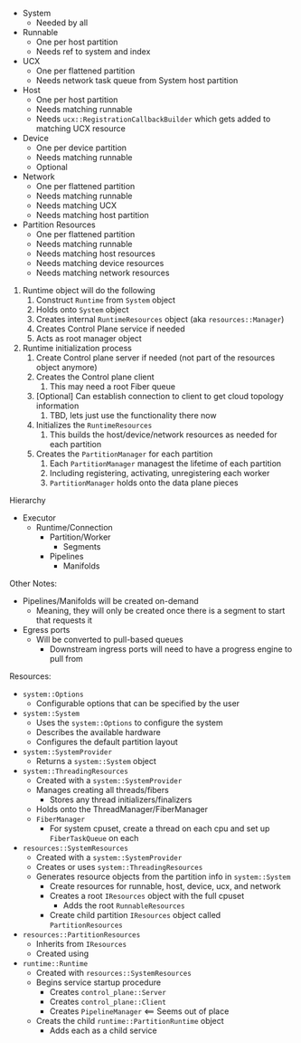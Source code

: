 - System
  - Needed by all
- Runnable
  - One per host partition
  - Needs ref to system and index
- UCX
  - One per flattened partition
  - Needs network task queue from System host partition
- Host
  - One per host partition
  - Needs matching runnable
  - Needs `ucx::RegistrationCallbackBuilder` which gets added to matching UCX resource
- Device
  - One per device partition
  - Needs matching runnable
  - Optional
- Network
  - One per flattened partition
  - Needs matching runnable
  - Needs matching UCX
  - Needs matching host partition
- Partition Resources
  - One per flattened partition
  - Needs matching runnable
  - Needs matching host resources
  - Needs matching device resources
  - Needs matching network resources


1. Runtime object will do the following
   1. Construct `Runtime` from `System` object
   2. Holds onto `System` object
   3. Creates internal `RuntimeResources` object (aka `resources::Manager`)
   4. Creates Control Plane service if needed
   5. Acts as root manager object
2. Runtime initialization process
   1. Create Control plane server if needed (not part of the resources object anymore)
   2. Creates the Control plane client
      1. This may need a root Fiber queue
   3. [Optional] Can establish connection to client to get cloud topology information
      1. TBD, lets just use the functionality there now
   4. Initializes the `RuntimeResources`
      1. This builds the host/device/network resources as needed for each partition
   5. Creates the `PartitionManager` for each partition
      1. Each `PartitionManager` managest the lifetime of each partition
      2. Including registering, activating, unregistering each worker
      3. `PartitionManager` holds onto the data plane pieces


Hierarchy
- Executor
  - Runtime/Connection
    - Partition/Worker
      - Segments
    - Pipelines
      - Manifolds


Other Notes:
- Pipelines/Manifolds will be created on-demand
  - Meaning, they will only be created once there is a segment to start that requests it
- Egress ports
  - Will be converted to pull-based queues
    - Downstream ingress ports will need to have a progress engine to pull from


Resources:
- `system::Options`
  - Configurable options that can be specified by the user
- `system::System`
  - Uses the `system::Options` to configure the system
  - Describes the available hardware
  - Configures the default partition layout
- `system::SystemProvider`
  - Returns a `system::System` object
- `system::ThreadingResources`
  - Created with a `system::SystemProvider`
  - Manages creating all threads/fibers
    - Stores any thread initializers/finalizers
  - Holds onto the ThreadManager/FiberManager
  - `FiberManager`
    - For system cpuset, create a thread on each cpu and set up `FiberTaskQueue` on each
- `resources::SystemResources`
  - Created with a `system::SystemProvider`
  - Creates or uses `system::ThreadingResources`
  - Generates resource objects from the partition info in `system::System`
    - Create resources for runnable, host, device, ucx, and network
    - Creates a root `IResources` object with the full cpuset
      - Adds the root `RunnableResources`
    - Create child partition `IResources` object called `PartitionResources`
- `resources::PartitionResources`
  - Inherits from `IResources`
  - Created using
- `runtime::Runtime`
  - Created with `resources::SystemResources`
  - Begins service startup procedure
    - Creates `control_plane::Server`
    - Creates `control_plane::Client`
    - Creates `PipelineManager` <== Seems out of place
  - Creats the child `runtime::PartitionRuntime` object
    - Adds each as a child service
